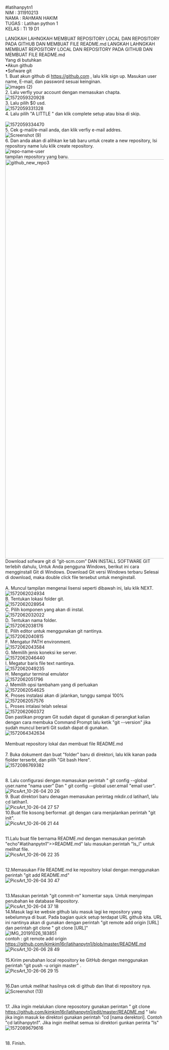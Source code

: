 #latihanpytn1
<br/> NIM     : 311910213
<br/> NAMA    : RAHMAN HAKIM
<br/> TUGAS   : Latihan python 1
<br/> KELAS   : TI 19 D1

LANGKAH LAHNGKAH MEMBUAT REPOSITORY LOCAL DAN REPOSITORY PADA GITHUB DAN MEMBUAT FILE README.md LANGKAH LAHNGKAH MEMBUAT REPOSITORY LOCAL DAN REPOSITORY PADA GITHUB DAN MEMBUAT FILE README.md
<br/> Yang di butuhkan
<br/> •Akun github
<br/> •Sofware git
<br/> 1. Buat akun github di https://github.com , lalu klik sign up. Masukan user name, E-mail, dan password sesuai keinginan.
<br/>![images (2)](https://user-images.githubusercontent.com/57000408/67613344-aed88c00-f7d6-11e9-93ea-7ad63b3981f1.jpeg)
<br/> 2. Lalu verfiy your account dengan memasukan chapta.
<br/>![1572059320928](https://user-images.githubusercontent.com/57000408/67613599-8b631080-f7d9-11e9-895f-f855dae72f4f.jpg)
<br/> 3. Lalu pilih $0 usd. 
<br/>![1572059331328](https://user-images.githubusercontent.com/57000408/67613659-2c51cb80-f7da-11e9-95ea-c3fdcb156e20.jpg)
<br/> 4. Lalu pilih "A LITTLE " dan klik complete setup atau bisa di skip.  
<br/>![1572059334470](https://user-images.githubusercontent.com/57000408/67613739-24465b80-f7db-11e9-9915-052ac6cd5d98.jpg)
<br/> 5. Cek g-mail/e-mail anda, dan klik verfiy e-mail addres. 
<br/>![Screenshot (9)](https://user-images.githubusercontent.com/57000408/67613778-88691f80-f7db-11e9-8eb5-f54a6b898d03.png)
<br/> 6. Dan anda akan di alihkan ke tab baru untuk create a new repository, Isi repository name lulu klik create repository. 
<br/>![repo-name-user](https://user-images.githubusercontent.com/57000408/67613863-c155c400-f7dc-11e9-9a49-82cab0782a6e.gif)
<br/> tampilan repository yang baru. 
<br/><img width="1264" alt="github_new_repo3" src="https://user-images.githubusercontent.com/57000408/67613902-64a6d900-f7dd-11e9-8bcb-38b1efa85304.png">
<br/> Download sofware git di “git-scm.com” DAN INSTALL SOFTWARE GIT terlebih dahulu, Untuk Anda pengguna Windows, berikut ini cara mengginstall Git di Windows. Download Git versi Windows terbaru Selesai di download, maka double click file tersebut untuk menginstall.
<br/>
<br/> A. Muncul tampilan mengenai lisensi seperti dibawah ini, lalu klik NEXT.
<br/>![1572062024934](https://user-images.githubusercontent.com/57000408/67614005-33c7a380-f7df-11e9-86d8-98d7ca0b5f34.jpg)
<br/> B. Tentukan lokasi folder git.
<br/>![1572062028954](https://user-images.githubusercontent.com/57000408/67614133-71c5c700-f7e1-11e9-9210-c986e1ecaac1.jpg)
<br/> C. Pilih komponen yang akan di instal. 
<br/>![1572062032022](https://user-images.githubusercontent.com/57000408/67614146-a20d6580-f7e1-11e9-8abf-0ba1ffe0c6b6.jpg)
<br/> D. Tentukan nama folder.
<br/>![1572062038176](https://user-images.githubusercontent.com/57000408/67614153-da14a880-f7e1-11e9-8529-322c016d2e30.jpg)
<br/> E. Pilih editor untuk menggunakan git nantinya. 
<br/>![1572062040815](https://user-images.githubusercontent.com/57000408/67614170-4abbc500-f7e2-11e9-9be8-634c3ab49e30.jpg)
<br/> F. Mengatur PATH environment.
<br/>![1572062043584](https://user-images.githubusercontent.com/57000408/67614177-6fb03800-f7e2-11e9-8a16-72b8d3a2bbef.jpg)
<br/> G. Memilih jenis koneksi ke server.
<br/>![1572062046440](https://user-images.githubusercontent.com/57000408/67614187-b867f100-f7e2-11e9-86e1-af16e790899c.jpg)
<br/> I. Megatur baris file text nantinya.
<br/>![1572062049235](https://user-images.githubusercontent.com/57000408/67614198-fb29c900-f7e2-11e9-9500-005af71e090d.jpg)
<br/> H. Mengatur terminal emulator
<br/>![1572062051796](https://user-images.githubusercontent.com/57000408/67614221-37f5c000-f7e3-11e9-8fc7-de70486ca3d4.jpg)
<br/> J. Memilih opsi tambaham yang di perluakan
<br/>![1572062054625](https://user-images.githubusercontent.com/57000408/67614231-5e1b6000-f7e3-11e9-9e51-7225ea42ce1c.jpg)
<br/> K. Proses instalasi akan di jalankan,  tunggu sampai 100%
<br/>![1572062057576](https://user-images.githubusercontent.com/57000408/67614236-8acf7780-f7e3-11e9-8cc8-f5536461db41.jpg)
<br/> L. Proses intalasi telah selesai
<br/>![1572062060372](https://user-images.githubusercontent.com/57000408/67614246-b3577180-f7e3-11e9-9ae3-247fef1dcae5.jpg)
<br/> Dan pastikan program Git sudah dapat di gunakan di perangkat kalian dengan cara membuka Command Prompt lalu ketik "git --version" jika sudah muncul berarti Git sudah dapat di gunakan. 
<br/>![1572064342634](https://user-images.githubusercontent.com/57000408/67614278-58724a00-f7e4-11e9-9d50-783c6f8880c5.png)
<br/>
<br/> Membuat repository lokal dan membuat file README.md
<br/>
<br/> 7. Buka dokument dan buat "folder" baru di direktori,  lalu klik kanan pada fiolder terserbt, dan pilih "Git bash Here".
<br/>![1572086769382](https://user-images.githubusercontent.com/57000408/67618906-701af400-f81f-11e9-9955-4da39772ca8c.jpg)

<br/> 8. Lalu configurasi dengan mamasukan perintah " git config --global user.name "nama user" Dan " git config --global user.email "email user".
<br/>![PicsArt_10-26-04 20 26](https://user-images.githubusercontent.com/57000408/67618639-1d8c0880-f81c-11e9-8545-42b58d4d823a.jpg)
<br/> 9. Buat direktori baru denagan memasukan perintag mkdir.cd latihan1, lalu cd latihan1.
<br/>![PicsArt_10-26-04 27 57](https://user-images.githubusercontent.com/57000408/67618657-5e841d00-f81c-11e9-8e08-ecf15648f45e.jpg)
<br/> 10.Buat file kosong berformat .git dengan cara menjalankan perintah "git init". 
<br/>![PicsArt_10-26-06 21 44](https://user-images.githubusercontent.com/57000408/67618747-ab1c2800-f81d-11e9-954c-6c0e6218c8e5.jpg)

<br/> 11.Lalu buat file bernama README.md dengan memasukan perintah "echo"#latihanpytn1">>README.md" lalu masukan perintah "ls_l" untuk melihat file. 
<br/>![PicsArt_10-26-06 22 35](https://user-images.githubusercontent.com/57000408/67618773-e28ad480-f81d-11e9-820e-5b925a227844.jpg)

<br/> 12.Memasukan File README.md ke repository lokal dengan menggunakan perintah "git add README.md" 
<br/>![PicsArt_10-26-04 30 47](https://user-images.githubusercontent.com/57000408/67618678-99865080-f81c-11e9-9fd1-9c4ba70f8cf6.jpg)

<br/> 13.Masukan perintah "git commit-m" komentar saya. Untuk menyimpan perubahan ke database Repository. 
<br/>![PicsArt_10-26-04 37 18](https://user-images.githubusercontent.com/57000408/67618700-f3871600-f81c-11e9-81b4-58400fd38384.jpg)
<br/> 14.Masuk lagi ke websie github lalu masuk lagi ke repository yang sebelumnya di buat. Pada bagian quick setup terdapat URL github kita. URL ini nantinya akan di gunakan dengan perintah "git remote add origin [URL] dan perintah git clone " git clone [URL]"
<br/> 
![IMG_20191026_183851](https://user-images.githubusercontent.com/57000408/67618955-0ea75500-f820-11e9-86aa-081aee8e3719.JPG)
<br/>   contoh : git remote add origin https://github.com/kimkim16r/latihanpytn1/blob/master/README.md
<br/>![PicsArt_10-26-06 28 49](https://user-images.githubusercontent.com/57000408/67618838-9c824080-f81e-11e9-9a71-7957bd8e5f70.jpg)
<br/>
<br/> 15.Kirim perubahan local repository ke GitHub dengan menggunakan perintah "git push -u origin master" .
<br/>![PicsArt_10-26-06 29 15](https://user-images.githubusercontent.com/57000408/67618863-d0f5fc80-f81e-11e9-99ea-5278db7acd49.jpg)

<br/> 16.Dan untuk melihat hasilnya cek di github dan lihat di repository nya. 
<br/>![Screenshot (13)](https://user-images.githubusercontent.com/57000408/67619137-17992600-f822-11e9-9cdf-2133bda010c9.png)

<br/> 17. Jika ingin melalukan clone reposotory gunakan perintan " git clone https://github.com/kimkim16r/latihanpytn1/edit/master/README.md " lalu jika ingin masuk ke direktori gunakan perintah "cd [nama derektori]. Contoh "cd latihanpytn1". Jika ingin melihat semua isi direktori gunkan perinta "ls" 
<br/>![1572089679616](https://user-images.githubusercontent.com/57000408/67618990-6b0a7480-f820-11e9-9e7b-1de5ea5fae5a.jpg)

<br/> 18. Finish.




